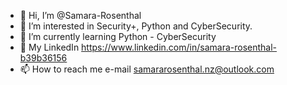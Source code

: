 - 👋 Hi, I’m @Samara-Rosenthal
- 👀 I’m interested in Security+, Python and CyberSecurity.
- 🌱 I’m currently learning Python - CyberSecurity
- 💞️ My LinkedIn https://www.linkedin.com/in/samara-rosenthal-b39b36156
- 📫 How to reach me e-mail samararosenthal.nz@outlook.com


<!---
Samara-Rosenthal/Samara-Rosenthal is a ✨ special ✨ repository because its `README.md` (this file) appears on your GitHub profile.
You can click the Preview link to take a look at your changes.
--->
